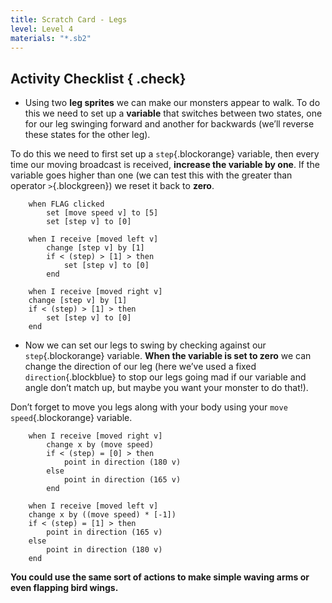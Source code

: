 ```yaml
---
title: Scratch Card - Legs
level: Level 4
materials: "*.sb2"
---
```


## Activity Checklist { .check}

+ Using two **leg sprites** we can make our monsters appear to walk. To do this we need to set up a **variable** that switches between two states, one for our leg swinging forward and another for backwards (we’ll reverse these states for the other leg).

To do this we need to first set up a `step`{.blockorange} variable, then every time our moving broadcast is received, **increase the variable by one**. If the variable goes higher than one (we can test this with the greater than operator `>`{.blockgreen}) we reset it back to **zero**.

```blocks
	when FLAG clicked
		set [move speed v] to [5]
		set [step v] to [0]

	when I receive [moved left v]
		change [step v] by [1]
		if < (step) > [1] > then
			set [step v] to [0]
		end

	when I receive [moved right v]
	change [step v] by [1]
	if < (step) > [1] > then
		set [step v] to [0]
	end
```
+ Now we can set our legs to swing by checking against our `step`{.blockorange} variable. **When the variable is set to zero** we can change the direction of our leg (here we’ve used a fixed `direction`{.blockblue} to stop our legs going mad if our variable and angle don’t match up, but maybe you want your monster to do that!).

Don’t forget to move you legs along with your body using your `move speed`{.blockorange} variable.

```blocks
	when I receive [moved right v]
		change x by (move speed)
		if < (step) = [0] > then
			point in direction (180 v)
		else
			point in direction (165 v)
		end

	when I receive [moved left v]
	change x by ((move speed) * [-1])
	if < (step) = [1] > then
		point in direction (165 v)
	else
		point in direction (180 v)
	end
```

**You could use the same sort of actions to make simple waving arms or even flapping bird wings.**
